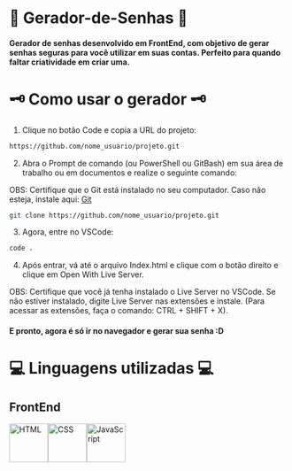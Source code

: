 # 🔑 Gerador-de-Senhas 🔑

#### Gerador de senhas desenvolvido em FrontEnd, com objetivo de gerar senhas seguras para você utilizar em suas contas. Perfeito para quando faltar criatividade em criar uma.

# 🗝 Como usar o gerador 🗝

1. Clique no botão Code e copia a URL do projeto:

```bash
https://github.com/nome_usuario/projeto.git
```

2. Abra o Prompt de comando (ou PowerShell ou GitBash) em sua área de trabalho ou em documentos e realize o seguinte comando:

OBS: Certifique que o Git está instalado no seu computador. Caso não esteja, instale aqui: [Git](https://git-scm.com/downloads)

```bash 
git clone https://github.com/nome_usuario/projeto.git
```

3. Agora, entre no VSCode:

```bash
code .
```

4. Após entrar, vá até o arquivo Index.html e clique com o botão direito e clique em Open With Live Server. 

OBS: Certifique que você já tenha instalado o Live Server no VSCode. Se não estiver instalado, digite Live Server nas extensões e instale. (Para acessar as extensões, faça o comando: CTRL + SHIFT + X).

#### E pronto, agora é só ir no navegador e gerar sua senha :D

# 💻 Linguagens utilizadas 💻

## FrontEnd

<div style="display: flex;">
    <img src="https://cdn.jsdelivr.net/gh/devicons/devicon@latest/icons/html5/html5-original.svg" alt="HTML" width="70px" height="70px" />
    <img src="https://cdn.jsdelivr.net/gh/devicons/devicon@latest/icons/css3/css3-original.svg" alt="CSS" width="70px" height="70px" />
    <img src="https://cdn.jsdelivr.net/gh/devicons/devicon@latest/icons/javascript/javascript-original.svg" alt="JavaScript" width="70px" height="70px" />
</div>
